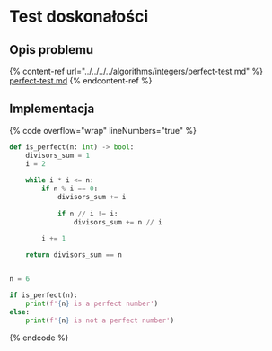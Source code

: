 # Test doskonałości

## Opis problemu

{% content-ref url="../../../../algorithms/integers/perfect-test.md" %}
[perfect-test.md](../../../../algorithms/integers/perfect-test.md)
{% endcontent-ref %}

## Implementacja

{% code overflow="wrap" lineNumbers="true" %}
```python
def is_perfect(n: int) -> bool:
    divisors_sum = 1
    i = 2
    
    while i * i <= n:
        if n % i == 0:
            divisors_sum += i
            
            if n // i != i:
                divisors_sum += n // i
        
        i += 1

    return divisors_sum == n


n = 6

if is_perfect(n):
    print(f'{n} is a perfect number')
else:
    print(f'{n} is not a perfect number')
```
{% endcode %}
